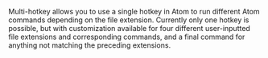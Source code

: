 Multi-hotkey allows you to use a single hotkey in Atom to run different Atom commands depending on the file extension.
Currently only one hotkey is possible, but with customization available for four different user-inputted file extensions and corresponding commands, and a final command for anything not matching the preceding extensions.
